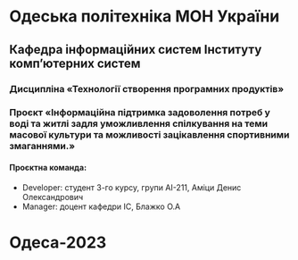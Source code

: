 # Одеська політехніка МОН України

## Кафедра інформаційних систем Інституту комп’ютерних систем

### Дисципліна «Технології створення програмних продуктів»

### Проєкт «Інформаційна підтримка задоволення потреб  у воді та житлі задля уможливлення спілкування на теми масової культури та можливості зацікавлення спортивними змаганнями.»

#### Проєктна команда:

- Developer: студент 3-го курсу, групи АІ-211, Аміци Денис Олександрович
- Manager: доцент кафедри ІС, Блажко О.А

# Одеса-2023
